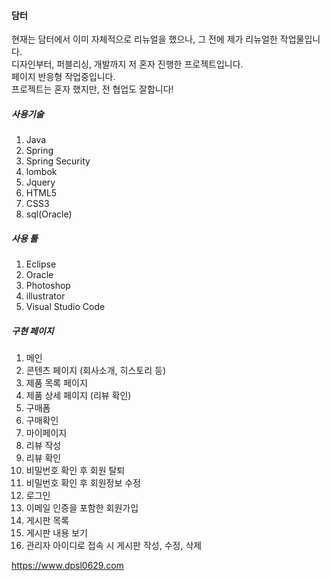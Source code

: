 #### 담터

현재는 담터에서 이미 자체적으로 리뉴얼을 했으나, 그 전에 제가 리뉴얼한 작업물입니다.<br>
디자인부터, 퍼블리싱, 개발까지 저 혼자 진행한 프로젝트입니다.<br>
페이지 반응형 작업중입니다.<br>
프로젝트는 혼자 했지만, 전 협업도 잘합니다!

##### 사용기술

1. Java
2. Spring
3. Spring Security
4. lombok
5. Jquery
6. HTML5
7. CSS3
8. sql(Oracle)

##### 사용 툴

1. Eclipse
2. Oracle
3. Photoshop
4. illustrator
5. Visual Studio Code

##### 구현 페이지

1. 메인
2. 콘텐츠 페이지 (회사소개, 히스토리 등)
3. 제품 목록 페이지
4. 제품 상세 페이지 (리뷰 확인)
5. 구매폼
6. 구매확인
7. 마이페이지
8. 리뷰 작성
9. 리뷰 확인
10. 비밀번호 확인 후 회원 탈퇴
11. 비밀번호 확인 후 회원정보 수정
12. 로그인
13. 이메일 인증을 포함한 회원가입
14. 게시판 목록
15. 게시판 내용 보기
16. 관리자 아이디로 접속 시 게시판 작성, 수정, 삭제

https://www.dpsl0629.com
